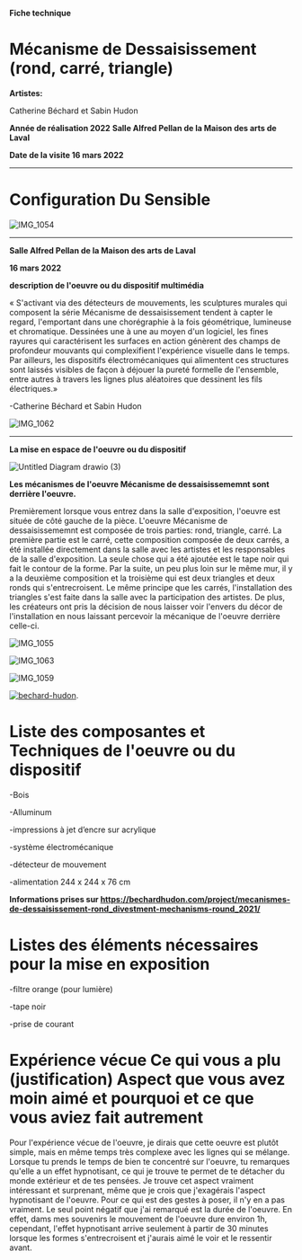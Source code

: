 **Fiche technique**

# Mécanisme de Dessaisissement (rond, carré, triangle)

**Artistes:**


Catherine Béchard et Sabin Hudon

**Année de réalisation 2022**
**Salle Alfred Pellan de la Maison des arts de Laval**


**Date de la visite 16 mars 2022**


---

# Configuration Du Sensible

![IMG_1054](images/photographies/bechar_hudon_carre.jpg)

---


**Salle Alfred Pellan de la Maison des arts de Laval**


**16 mars 2022**

**description de l'oeuvre ou du dispositif multimédia**

« S'activant via des détecteurs de mouvements, les sculptures murales qui composent la série Mécanisme de dessaisissement tendent à capter le regard, l'emportant dans une chorégraphie à la fois géométrique, lumineuse et chromatique. Dessinées une à une au moyen d'un logiciel, les fines rayures qui caractérisent les surfaces en action génèrent des champs de profondeur mouvants qui complexifient l'expérience visuelle dans le temps. Par ailleurs, les dispositifs électromécaniques qui alimentent ces structures sont laissés visibles de façon à déjouer la pureté formelle de l'ensemble, entre autres à travers les lignes plus aléatoires que dessinent les fils électriques.»


-Catherine Béchard et Sabin Hudon

![IMG_1062](images/photographies/bechard_hudon_affiche.jpg)


---


**La mise en espace de l'oeuvre ou du dispositif**

![Untitled Diagram drawio (3)](https://user-images.githubusercontent.com/89647723/159142495-0884ffc0-54d0-44ad-b68c-c64ae61ca764.png)


**Les mécanismes de l'oeuvre Mécanisme de dessaisissememnt sont derrière l'oeuvre.**

Premièrement lorsque vous entrez dans la salle d'exposition, l'oeuvre est située de côté gauche de la pièce. L'oeuvre Mécanisme de dessaisissememnt est composée de trois parties: rond, triangle, carré. La première partie est le carré, cette composition composée de deux carrés, a été installée directement dans la salle avec les artistes et les responsables de la salle d'exposition. La seule chose qui a été ajoutée est le tape noir qui fait le contour de la forme. Par la suite, un peu plus loin sur le même mur, il y a la deuxième composition et la troisième qui est deux triangles et deux ronds qui s'entrecroisent. Le même principe que les carrés, l'installation des triangles s'est faite dans la salle avec la participation des artistes. De plus, les créateurs ont pris la décision de nous laisser voir l'envers du décor de l'installation en nous laissant percevoir la mécanique de l'oeuvre derrière celle-ci.

![IMG_1055](images/photographies/bechard_hudon_cercle.jpg)

![IMG_1063](images/photographies/bechard_hudon_grand_plan_triangle.jpg)

![IMG_1059](images/photographies/bechard_hudon_triange.jpg)


[![bechard-hudon](http://img.youtube.com/vi/fpgVIbUfRc4/0.jpg)](http://www.youtube.com/watch?v=fpgVIbUfRc4).

# Liste des composantes et Techniques de l'oeuvre ou du dispositif

-Bois

-Alluminum

-impressions à jet d’encre sur acrylique

-système électromécanique

-détecteur de mouvement

-alimentation 244 x 244 x 76 cm

**Informations prises sur https://bechardhudon.com/project/mecanismes-de-dessaisissement-rond_divestment-mechanisms-round_2021/**

# Listes des éléments nécessaires pour la mise en exposition 

-filtre orange (pour lumière)

-tape noir

-prise de courant


# Expérience vécue Ce qui vous a plu (justification) Aspect que vous avez moin aimé et pourquoi et ce que vous aviez fait autrement

Pour l'expérience vécue de l'oeuvre, je dirais que cette oeuvre est plutôt simple, mais en même temps très complexe avec les lignes qui se mélange. Lorsque tu prends le temps de bien te concentré sur l'oeuvre, tu remarques qu'elle a un effet hypnotisant, ce qui je trouve te permet de te détacher du monde extérieur et de tes pensées. Je trouve cet aspect vraiment intéressant et surprenant, même que je crois que j'exagérais l'aspect hypnotisant de l'oeuvre. Pour ce qui est des gestes à poser, il n'y en a pas vraiment. Le seul point négatif que j'ai remarqué est la durée de l'oeuvre. En effet, dams mes souvenirs le mouvement de l'oeuvre dure environ 1h, cependant, l'effet hypnotisant arrive seulement à partir de 30 minutes lorsque les formes s'entrecroisent et j'aurais aimé le voir et le ressentir avant.

